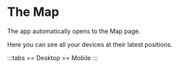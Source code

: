 # The Map

The app automatically opens to the Map page.

Here you can see all your devices at their latest positions.

:::tabs
== Desktop
<v-img src="https://i.imgur.com/L6u6FgG.png" style="max-height:400px"/>
== Mobile
<v-img src="https://i.imgur.com/mhqF5ah.png" style="max-height:400px"/>
:::
